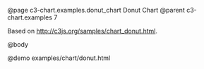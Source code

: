@page c3-chart.examples.donut_chart Donut Chart
@parent c3-chart.examples 7

Based on http://c3js.org/samples/chart_donut.html.

@body

@demo examples/chart/donut.html